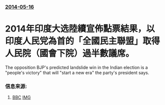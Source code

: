### [2014-05-16](/news/2014/05/16/index.md)

##### 
# 2014年印度大选陸續宣佈點票結果，以印度人民党為首的「全國民主聯盟」取得人民院（國會下院）過半數議席。 

The opposition BJP's predicted landslide win in the Indian election is a "people's victory" that will "start a new era" the party's president says.


### 信息来源:

1. [BBC](http://www.bbc.co.uk/news/world-asia-27435856) [IMG](https://ichef.bbci.co.uk/news/1024/media/images/74896000/jpg/_74896991_74896990.jpg)
